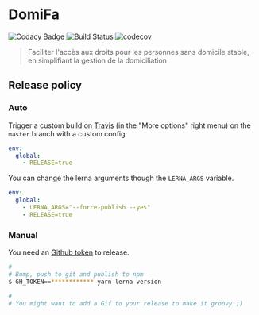 # DomiFa

[![Codacy Badge](https://api.codacy.com/project/badge/Grade/f15dba30a35f44c5a62cfdea9c1e3729)](https://app.codacy.com/app/pYassine/domifa?utm_source=github.com&utm_medium=referral&utm_content=SocialGouv/domifa&utm_campaign=Badge_Grade_Dashboard)
[![Build Status](https://travis-ci.com/SocialGouv/domifa.svg?branch=master)](https://travis-ci.com/SocialGouv/domifa)
[![codecov](https://codecov.io/gh/SocialGouv/domifa/branch/master/graph/badge.svg)](https://codecov.io/gh/SocialGouv/domifa)

> Faciliter l'accès aux droits pour les personnes sans domicile stable, en simplifiant la gestion de la domiciliation

## Release policy

### Auto

Trigger a custom build on [Travis](https://travis-ci.com/SocialGouv/domifa) (in the "More options" right menu) on the `master` branch with a custom config:

```yml
env:
  global:
    - RELEASE=true
```

You can change the lerna arguments though the `LERNA_ARGS` variable.

```yml
env:
  global:
    - LERNA_ARGS="--force-publish --yes"
    - RELEASE=true
```

### Manual

You need an [Github token](https://github.com/settings/tokens/new) to release.

```sh
#
# Bump, push to git and publish to npm
$ GH_TOKEN==************ yarn lerna version

#
# You might want to add a Gif to your release to make it groovy ;)
```
